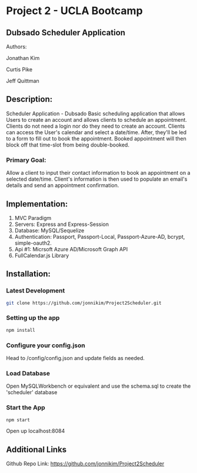 # Project 2 - UCLA Bootcamp

## Dubsado Scheduler Application

Authors:

Jonathan Kim

Curtis Pike

Jeff Quittman

## Description:

Scheduler Application - Dubsado
Basic scheduling application that allows Users to create an account and allows clients to schedule an appointment. Clients do not need a login nor do they need to create an account. Clients can access the User's calendar and select a date/time. After, they'll be led to a form to fill out to book the appointment. Booked appointment will then block off that time-slot from being double-booked.


### Primary Goal:

Allow a client to input their contact information to book an appointment on a selected date/time. Client's information is then used to populate an email's details and send an appointment confirmation.

## Implementation:

1. MVC Paradigm
2. Servers: Express and Express-Session
3. Database: MySQL/Sequelize
4. Authentication: Passport, Passport-Local, Passport-Azure-AD, bcrypt, simple-oauth2.
4. Api #1: Micrsoft Azure AD/Microsoft Graph API
5. FullCalendar.js Library


## Installation:

### Latest Development
```bash
git clone https://github.com/jonnikim/Project2Scheduler.git
```
### Setting up the app
```bash
npm install
```
### Configure your config.json
Head to /config/config.json and update fields as needed.

### Load Database
Open MySQLWorkbench or equivalent and use the schema.sql to create the 'scheduler' database

### Start the App
 
```bash
npm start
```
Open up localhost:8084

## Additional Links

Github Repo Link: https://github.com/jonnikim/Project2Scheduler
